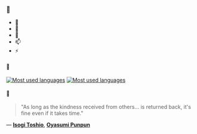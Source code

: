 ### 👋

- 🔭
- 🌱
- 💬
- 📫
- ⚡

#### 🧏

[![Most used languages](https://github-readme-stats-aynah.vercel.app/api/top-langs/?username=aynh&theme=solarized-dark&langs_count=6&layout=compact&hide_title=true)](https://github.com/anuraghazra/github-readme-stats#gh-dark-mode-only)
[![Most used languages](https://github-readme-stats-aynah.vercel.app/api/top-langs/?username=aynh&theme=solarized-light&langs_count=6&layout=compact&hide_title=true)](https://github.com/anuraghazra/github-readme-stats#gh-light-mode-only)

#### 💬

> "As long as the kindness received from others... is returned back, it's fine even if it takes time."

&mdash; [**Isogi Toshio**](https://myanimelist.net/character.php?q=Isogi%20Toshio&cat=character), [**Oyasumi Punpun**](https://myanimelist.net/search/all?q=Oyasumi%20Punpun&cat=all)
